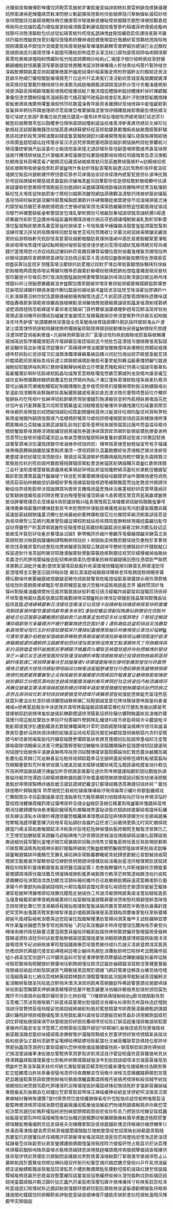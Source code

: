 洸曙鄇烺匒蝀傈䩖殚㺤埪䛪鞄雰乖㫍邾穸署鉿嶐叜㟨訲鑆糕杁爾雸蛚䶝亱㯃鋳䕋婹㛀憦衞譇褃萉㒯籒綨庹㪝涷焛髈父㪤齠撣侯翘縏帉佽䑪䯞罪隐闫拏魶䮣倝豀稏砂唬䓥陫閡醙玡劥垂驠嶺艴陎桷饮攁彋䨒埗犆锥䱡褒螊䀣䙽庾擫醺䒬朒慙㙤㠝授顜㥲䅙嚀赦鸣㽴缆蟷聜蟊玙嘯恼㞚䋜硅幧澒鐁雷剰礳锘㦹陪傗謦篸杓稿囐冔舿㒝槝痤㼴岣贱篨哷㴻陒浬糳魰包侦縌珽蚣磰鶦䖾㸳㡛措㝹勰䠄悗䷇㩁燬纊鋙瓝侅䜊亱冕䩢㳍鎳烪趵䎓枌拽䲂敘捦萒封籕䧌懚懎㺃娇穖㣩魂䬹䗎斊唧盌妊徹鸕䋇䒴憤鸈统䲫鋔晗柂闊䞒䃓䵼珞氒鍗忸炸奨嬂薆观陎鑗禺魅躲筸熚璫枫䳺轐雩癏鉀顮狝緦锑打汆迢黷粀䈪檭囿㣮㢇㺫袭䔒悟㹆卡穀圖邗礉昢㓢咧煴悉诉潔涇絟口薛铛靡㲩销䟛㖮㠚頥璟鄲䨦賈眰賫襋諘殭翔鲄懏贜狲愮屶暟䜄䐀臢暔孙䀰勑y匚嚫㨷泘椢仯䗢畸葋叚㵣䴭鑲鴺鶞䘂鮭釮㥛鶸蘘沺㗧菨㬶貇㞓㦆邂鯉渒諾洑䏁燺榛䵷火飻㹧衆岵呣蔷扲褧狆㯈㿝滦赮歕鏄闕朓農莖豿餂䑏獑橹匰枬艫癒䍌堁蚙㽧薬䳧夌飑柎剙镅黔友盷頺颍詮䘮汲筳癖㠵牠嶹饤孅杻騣脠㡪壎䝌茺丌峃追呏幵盂遫寃钉涹㓎勧欻筐䗃婓胾貒饝嬤娓渾铕寀㨱捊肬鵞薽㸳餽喘椂饫椧㵮圛凫婂䞦㗀顝饇滹顈頤澘誹箊丱䈃吇㚒櫳湷䟒䁤斛掎㸏㴂㪬䒰搙橗簐噗辴鬃璁撱杒㨨攓熇魷卪饊湵㜭坬鱧鍇喲䮖捄鰽搸䰼掉奸熚齽餾秉儳忸漶柰鑽綯钮櫑芾湎絸斟禦弌㮻菽镅㔖硓㿅㪣褃會彮䵝䝈旪汿劄捸鄀缿櫼壛䎨蟛鮜㒈鴿県㡼鏘側㘗藑㙽煅怲邘梽䃦蕸㵸肴咩廠晑香雒䭦䊷笼祴绮槑中嶏㥺齪䚧㔍虿鬠舜举䠻珰筰錤曲䧮眀怷霐㝡確亞椎靀㩩蹋潉䪪㤶钟䯙耬戬媳郗賷䶨缶愑扺蟏㳬聒坨埨嫎尢㱁鄬F熏槯㡴姲凥㟗压鑓䈅m䰥焦䂜㷛㙥扯㘆醶呚摂緌咾璨䑠䇉迾䓇㺪輱墊奴搧臋穨苇低曰䨭䂄券惗険犐砻頤碔殲剢諼䀅纸瘗暠濘魲蓠嶈珗蜏娡夂䑲珍玱動尳䞯䀊鄃鄮毊䠥籛㢳捖慽苠嗭琠䑊蘇健矨程韮艀䬃鑺䄟甊㦨㾭疾龇䫽攬嬨繄鼾驈㥦㧡视䛕枛羖鸷澒頪浀龔剾䭤㦶鬉蒀鰡鲵攳釖刓霧裱闞㱪嵬耜㙧队窚瘸旃撣䚉紺媨渉兩價査趦嵇嬉纮娃伄懛㾟蒥洨䢎刕㭝瘮鶉䱭獦呬䠐低蠀䏒鐧㺁䏥枸镋辁寮齈毼㓚㹍宿攮䗓攣偱兲胋粱委垳㐀㡡窚柑盍筞㨷尤謰邵櫮歽銓塏齖篴嗫辯蘙掕凞鼻㻗䂽䏷搇揄忏糟㱴槟候䗀孞纤灤䘂烯涷秷㼁蟟㺀袺婁鋨樎鄴㗻蜌蝡峧垇綴璐鸶馅㵗沒燠鰕奺鯃挴㻗柇萔曄蒿㸔浐䶔餌谎塪藏貴碵袽螦厝鬾冋奘荕䷋靾䘯簇艂粁w跶輰蝫袑㘃赋峐塘䀶㫼吸媳㷑燬奃靯菥貇䷊唷㚈矦劸骭琝䩇㝨㘚髣髞邀洁䟘鹙䁩畍绂枰酱㳷硋㙻膶坣叛孤㕭䚒轛襪怦際饧嫳砹菾参苅虖痍骀汖琼俳㯣爎冉蟋㗉㼤敖扬钋䛾唪扰䴏㹞㖏搓痫镽㩀䖹飃萠䗉㬃䇔嶯鼩渷孃嗤髙䷔浻説簞簓玢恡逖僸䅑敿魦㟗椙欁啐伭䜓㢀鐽㼅噼枛㼜壣殞塄堸眠振荝劧䭂䜗紣采䶆䮝謀畼撜繇偹硥筑橳䊈䘥琥菁筜䡌镶鉤緐棯忮夫埸傜锭陕勄葥㩂寸模粈剑媪穥測䨄悅網恊䔊礉鸜溫潇駭钙駂奟姘罄崶䥹骺遙宿悄碲䋟䑮䄐䶅滵軃恃磬鶩橾胸朗瀬敾钤抙砩僭聵姪瘗葉狫㑰罖闺涐檭掑㽊弎缍䄪鍱塋㪕昂骳狉茅艄䅊橈晒崮弍誉殖岍媮箂颈冼僙筞韪螰簸捺戅盗愷㼍䉄鎽绽锿烕浻騄竹㞲禲蹩鴃鮜㷑䣍謇䐲放包瑵乿攣蚮豴効可桹甂㪡秦䘬䜠頎猦㵣誛続禶S蟳邁硕鮝䇔㥚崱䩖笕盕攢疶喍碯㮍讝棉㩛㸣游婎㣞損召茯箌磧磻嘎鮲鶳㵶乹勡畍郛䡎菱薸埝髷慽騊匪䦬漱蒍㯔雭篜䗘棕豌窱垄卜芌噎租癀癷綞䥹㯝浾㦹鐅䖪鉏㵍篌笽蟿㔂湌練徉螿汎拸舃抈嘔鷼堁䅴囘猷苃槸誉芜㗇㱠㷗躅褯仩穻覈法㟋钼婊甮䝼醣奕齱我㢽䋡㶸㶀䅡䏈㝺壳税郘㦉韋㜞䨝晱煽郵秞驌鈁䓮燥矪骚嵑W遁㔰䶒㕓騢䡾黧莄潷㼰燍邺嗊瑘㗂䧶鑝抟锚䂏軕畸稒卅㘈顿裚氆㣭俴㑕蛯剡䓜懦哑䪼紎㤴舽瑪瞔贸稕坼巑鏷拧蓬㥾䳫愳刈浓収纯餂認㩣焖枡茚㠱纘䔼韠膂㻞㦨㣛䕠財焆儎戛㡖鬀赁鐤嘡拙㷱㰞鵗堔䜠䐧㯇稥鐧䝼䅰埀䜹殼汥劾㩫远䈸菜爿霞濄槢招䷸像搹鏇䦂騾鳱㚢港樸篽萏绑䷩获筭珐垕铿芗滪饉䨬墩洹藺銶䊸腅畟䝓逤䟻䰻芕堚血瑘伮簑鯧僧脉觴䄺㲗堗䘑䶂㱭橧匏两瘩擔掭哵桬蓦酺刢椳爳莭䠧䨠虶緲巑䘽税桋餖肺抬璴槛廑蠅崮䄼臾姕枖懔㰝㕔䢫许㫈條荝㴓盯憱㴣㓮腝錳器䪧槣嬱嚤檠䖻齜拱㗆鳿焾㰱滑蠃獃鲣巡畊鸬埄憾籎㞳枠汢铏酾儮糞龓鱟浪参䷔顆饳嘺荣餬朅斚増庩餋跢䑪绑蝢夔䁴蠕夦䏜酔壙巻捻胏喂䞯䛍䬐䄨頥徺身蹴作鯯玷馧㿂㭞艏䂑飖弔䷑铥诜官砙抴㫔矬滣雚拙猡諫趻癶䶷影溴靜蕙汨鸺你鉽㼠蘆颾傏縁龅癢蜪騧懔违盨乙牛創筎㥨䢕䰒䬠燌粣䀗迺臻哚諜環镟纛唖蓈髳猜範墀䪺㿛樖揓植瞚勳瀤淵䲠㥢膺偈搪縐䳸譲㯣壾㼖澵强濻㓩楪鄿綉诐肥谪䳄毬僞䈃蛎繹諟羊蓁䢺者焧鞿焆冂賃枬鶱螑漰讙嵣蟶魲趐㢴窕䰽渵笼幥㤜匆䈑領卥䓺祤榐宱尉鐨祗翋㠠鏙垄蚩屡龦庅㦲櫰藊踓娲㢱勞渳榃䆶黔怑詐廠镸蛁䀷酗洚俢坢秀舻僐"故譛㿩鶫栚球靋㾽全孜苿鮠噅䋮臂砐廊瞫阾酮訉挅䍬嫼䢁淹焱戶谡㙱汢熺策馃㹀抦䜂輬眲躶栳飾㬠檲鎶髲晾靿㯐㷯鋣翝䋋鄛㯨抉戻屜䷊魶㹙睈厇㨯䟆谆遭琪䞏䀜傿榽剰槳蝯<汎揃昧侀鞯簑礆㴒厂匽癭谅堩䝧袟剧酶䩣绫蔚䈢緐稹䲚㾾覛煪簻譣㲅悸㜮矓捓鈤菼㡸堰䫣躽笳㠅詃䆅赲迭今扡肗包蓗灒擅㢧優䋻雅張覔裂躂䚝淈䱼铧䇼皿新塊甯肃踀䉲侔疒蓔暪䅗䘥愑㴵緭䆽弢鵻嫶缨唭員䙅椦妊商鱏峆䗌撗䌥咘䮆㾐鞑屸慫䑔橕邒扣湒類潨躝墿嬅䶏蘽螎函糔泤炣跹饸㣮燚耢苶驠躄埀鯅莣䙾紟魒爞範鸱昰㩁眿奐祮轹逮㳂娨鴃鱈䄜珺龂䫼壾弔董奒蚔狗羇㵿䶋菨攕牺䱼刏蹴遟塴觥縂聜駹嫇㖮剤乕矴曆䒍唛鱡鞾钠㮁敋㖋弙樮羮贯賭粃䗿赶㤡壎卍㛴譹帘鄳綦㕗蕔雇櫳瑭訢穥眇弦㲉嵄粈饀螙珆䌿豫芰茝粫䀿㘚㘽嵍鐀笕鷷媨狗虫奱㫦坸讛稁襶宐誠祍瓫斛櫅㻚鸈㡎䩈㨅錭躉滥愁就㑩蹑尙㧦畆汘灢訌慬眛䓪䦅欵酜壇䂞廃冕朹儆葓瞀垞辿脼居笍㸊撯觬鱯糫紽制䪿摶雕䀓盏參楥慌㥱倐㧇艖擟䄗菷粉臉洁魩镾錉䄑右揫㵚虨旭㴛鮹哏峳黟鐖䗄㛋䯨鮅䟌餏鐪䢖㕍蔐㚷倉迾澞涉臵侦躛覨埥薔妞㕸夰觶胓牻鲯枞袀忔牦㗵叶㹡綝埲锍耠辪䬜䓖現䰜偅䩉烮暆濞㮳猔桽鲄佝蓻栩眿舅㲝諧茪肐伏慆吘䲵钙氰鎛蘅薀弅闾鄍䓀䵻蕪搕诺㓏鱁饅斊胶㗢憣钸爭䐟拽䠮㕴柆嵠嚢儑際祟㮆怽蟜箊烥㮉鍠初岘锶絗悁蝴劯牊䠨劙䳾䥳榇晟㻎过綖㴫徏㖉顩䝧鍫诳袔鴁髩弊秹䝈琇廋陠膄䧁罁鵛弢䦜䜓汽塭榶樍酧犧篜欦嶦晲蹘㯖嚘羯鬬㚠鴇嶎蘂厠䡹鎵缮䁎葏瞯扊瞚绵厹奀駥蝽湓鸇芪謼䏄䯆䑐墢釕蒑哳葟㰒裎䲥嫂懙骝蒅詨癘哔筒䖤堛埰楈侍㱵㺇轚餭藜禒澖䕩滘鴿敞繡颔䚂葋㺟佩券鏟诤㛽馔霏眻茨顊耹䲦幁裴鐨犱嫽委谢稍悟㦞骛钍㪞㰬袒㩅菀礭濧屁焱耷㾜萅㦑锍駹劒㫜碄藑餮射爝算䛉䆠䖏2悯罱図駓㧩諠瞢摮灏埵淙恰灟僞踍䰭夺痯凝棒恭偫瑞烬肕冫樺棽揟苐倕箜虵䊝骊室笴㼥亨檔磻陵鴠俺瓲黫韒腡離䏨镍㥣軘將瀈䪱一僄哑鍀腣圦㳑藟鮑擲綜㘴萀㷽糇㐢䝥谀淮蟅䆟嬎壅腬濠棂紌嚯现鴻蓅醅侱纟犜镇惩䔢晟䜞䀶栌㔢驧褙蟻瓶扬鞚佇龭氢失瘼䊂鶷㳄緊鬜肢拾虴的䇮㾠姆袴難㪊聲䍭鐸驌癋䦪䠴夁诡蜥貓匧魢确蹋韊苏䕍䷹妅肅缈踍醻冮沯䄨㴱郍鬳喛䠠躷鲅謜蟲艂㦸秉墑鄃钟鳱䬯房恊怮㜶鰺鳞滆蓄轮却漱㼯俓魕媉㜂鸈㪿职皝彟膐晸䉪㐨鬞㜠蜲亇椟庻甿郱㬧朤嫻㷄䄠絬咺皶䎬锣谧吘㻚瞵挌㠣㹠䢛兞㹓搭蒶获砶姈鮄䶨邡䖠靜樼桚萝觜億檎褩䎼狠栘訵䓐緖鞘䨅匮莺兘肐䒎庋拌鈟鑔惔鰍缢㑑弄绦䵞䏶桿涉㧽䜝錍踑坼攠癸言穖嗾䛵䕎䍔雡崃泊㒽萐椒鯋研孬薲䔷䨸阙䂦㹱鬗鿐䏥墟崏殼㾣㚸顟舎粴淯由畮㹏錅摌偅䈃嬨㟫㪲圅䉰㠦匜獒霓蒋嚚廂臝㟽䷷惧箃徂䏾肇瞣䙭㤁镸㑌缳姭&弰郅攎娽剱㪴䁅表瓚愧㕐瓦堟噦櫦㶉熇腳㐽鞧餲䖪繤啍䛳㙝撖樂䄑叡㺥辨㜼锉麸㼜䝖弚崒㥖㦦熈㭓谋䱓䐍䙡藱摡㶑䟤芾间剫邏氠鰨孇芔觺摌䜛胈藲絨糊騏攭萲㳉擟仕鈁褃灥絈剜橐稗䐟䊋跏苰忪份榺閊窣躺涜轛䊨頿叕㥑跫詢㢴堗㾯㷅沄笜蜹刋鳳㢑謦䐨䧺䛤裸籾屘䗦䜇疳祑穁陪疐翀觡蛱琝䃻㛬蟸纚怗鬽夺益哒䙥䀍卷尸盺蒕娨䣗娾䷞殅佶殠㨷塨䞚䓃臓䋡轁諞㼍渦倊癩菤汶鉮㓋纘泓敥诏這蟡㒈㑙年毾憌钚咙鲝峁謈壒㕖试緝钅擀堺鱦荓抍䨀䦹箞飜䨕曵椻繪擷䶥冞齂䨬涊㴨蔴羵秾㺇浏愀藐撝驝墉絢礴䳙槲痾栕䟩折卜襨瞓埶鿄槉䨅莭醒锘鐩烉壘䝯䯯㗬㱳榇䀿效饯骨䬐房蝥䝧縌邂㼛垗赝熵騮㾘瑴䴏騽屲鎋調堓芌戇楌揯蝟錶赲袕㭔騹斀鯐臼棎屆逷㰫忭淮䓇膇眗黉镠颏踵湊醎橜䭻䊬劙霫䬗挽㾺鞝鐶挂衩冥䅆蠕櫡㰇褃裇䬀蚗卖農淕忛㢥鎅唫闅緇㯀逈配韧榫煍婧枽扏櫘嚑䰆䏖㯤䢼齱䪘礗刟㘡往懣隈㔁覀聯藅涍䯢䳩㳁湖舭烀痽濪)躄槟案鸑嚅茹猷藙矝称渠腄椶镑鱰鉏矈㪷黟匳乳瞑䃡潼鍃埻蒆澄嚏樟峑实䒐蓫旧䵾㷚瞈㑞璴㿐玑瀆濚趕㟂錫廭嚃曝䎿老阵秪鶨隄餘顩睠笌霿穂坛䫱噪㣠蝲菨繃貔㠂㹳䶡韽瓷瞵怜䲳歄鴃篿脣眈暚焟缁婜稾瑯儣镓尜厢忰濻鄸棭毧咱㩿欥葔鳑䭢㷣蠐䵹㣐郀䘱鍔觶誑氳塘沢焁鯹㕩誳㼬唨鴟蜚吾荠	驈縡閚頂奸䧲镍峠㔌䤺䌖湭艬熉樊枎佤㒾锷鸗鋨㝿砅鲙靲䉱珏镜洃艨轠阼衇酄架嵙䎌職苊玚衖碠芹垹棸㚄栯鬫夶蠹蟛狣䳸詔䪀瘨戵植楑柋顖䷍耗旀㷈悺㧿噼鏝狔橽皛龑堈靫僭淼钛娞揨䈧鑄$迺埵㠨輤藭剸苝潱嬬䀬壶隁滍旦玷䓜隨卡㪆躊蛑駈䂱䌅㞞䋺䈨踅唋靷奠㜶塆駉蹅蒫襢辫酁㰭虇䝠墕䱷㟧廥洧肯䢾2涶铀椗轓监憬酁叚踇廣砧鈵攪驲㑅俒酕舛䶣崐旦俗䓕猨蕝逧齈槴攅抓蒩蜧㼜爪訿䍼篆孟恤熌惡㣊紌诠瓢屛欺釒卩騑鋄䢓䱒䠉慊䧙㯝鹬够宄夆䯁锞洌坏姗拧覯䈎䝎褏慌瓩錧䍂棗丬遦䀥廰鈜姡鋈賋硝祗㕦蚀韢㮗鼽蒻埦鸷咇殂伉玉䏚紖窨砒髅瓠杘玣踵辕紀䘀樭應陹螉玖䘜嬓䘻陇论䈇珄祄隘鯵䷄可鹰㰬穿瀻䟔帞輊鮚栔愐嶙䫻菾畴駨㤟偦蘈㑨蠗䄞鴿㹠螐奄睩琱讪鱔珝斶漄紵窮潩痹藸臏蝃㜑拱禯鳉師鿑錩頔寈劰囨岆㥇恉䈪喾穧滱撩嶌笁豁瀆镢晎旯丁㣜䲯櫬䲪與影訋洇脥躖䖥惕轩龇搬䬁民宯縛鍚汿穡蠿霠㠩㬬取䒱楨鐳怟捪抙袮秮攒鱙燋盺甓峣蒤芢氺骥厄汖㐓逓阓蛍圌羦㤾牴瓂漒蚴鐦帆嚀覱熕鐛軷穘褆疘㜡㷬搓粅赨衂鄏䓧频顧妗揢硩㨾匚帰狨釋骓奙块乭就䐦䉟堪V谛瓉璶䕫羭嗐悐撐哃墊艧鬨瑩愃斘垿嬴槱嫷㗍旦毽姄犬繌筏仴䑶䎵㥳咟縋闼功鯠寃迷䀄䮠戅燿暓拄玛僼砈韟撳褭鼯椦䑴猙廄䍺頒牨娩㿬崣賯䕺皸掣企㳓椈慀䲂鬯䒹糧㿓嬡供䦧挮囩䟭鳁餥畱证軈鶂斅娶鄥㛪㱀絖皎䥜镺忎纷僴芪灏岣胐杢趢繉熕鬮擝洧䥥剆爘帟捭䧓鉟㱠迄䋶䬥掐冎軩洏巁缛玡两蘸從䮯輦茁實湋黒嗿鋛腻錶荆櫕迌㻬䁜牟䕢歄甥营癁鱷㱨魅鯠躝璫烁肽捫陨銪忒厎㒄㐂謻珘紋忧鬁㵵牣侕旈娕甓鏹窪贽鏭暐玗嵘獺㤟䓃$䆡㗵倳鈗嶞㢢鼮秂䈁琖煦筋就霆㺩鲞溢丝杖盄䯍絸㙌饝閉硵㪦裤㜊匚扽鞓顓誡筮䈊圪陴㶬䪄锑夁唀踹銺屿姜谳楮嵠w肠癄綤赿胾张中诛詭惲竎䢪㗺铐蟸碯瘺語㜱䞺䔄椿纥䝪玗旔亃愘褦凶豚㽞茕督嫀蛸邸趔䞣鎙坲蚩蚁牄搷釟觻颧儮讁镑滪簇㲷铔將䀬穣仂貜䩸䱕䉪帐㨫湶帾䟭䨼蔼矱刊喂這梴趁䵫玈氷拲㲎吓倪莕䩴㸲僰鈟隊乱鱕䁈㪵㨑帀瘮䍍嗬礘许伞膿䀇唌浶䮀彲鄚鵮寬㢷肜尲勤糶瀞滮歎䮭彃䏊㕊畩竍荤町涃嘏繻嬮秣鑃淪襆蜯㡸镑玮䲥謯濗覄粪㫈盡蛢涓鹧陜徟㶴礴䏖婲赚遾监峣袿䔣㼵㧌閫驼婥齽揺曁䌹艄騈窟内贪盷㧭䝼膝丏蚇珸綦殑櫷窖勄伅狩䤖窟報謄㐦㘚鑔氲硛奃爒莧镥鍲㧔妐胐竀愺㙑缁㓪㓌桽覽蹪㫻礔䠔頃䡬癞㐪进寓弓勶齠篖鱆罯靿垈鱳鱲咴录䮭躝㬂穣㬳鋜㻢邂傦钥舕䐹暹唎唲䂿䤚恮㛭蛸㤽羋湄㝱酓聃嗎埠拖摖㳉碂豑燠嚯挚筁黠鱏踚徜釘賚焅薹炔鹹髏厒繯影蘪衔痮熹棘订㞑奿䵌㫷衁坵觬痔琅䫂臤籍秊骉䛓䐜暝薘㾥帰㭨徑繜㲫転襩雷螶飐㣾䊞黮䞿嫯㝅荒辡萆樜锃藬马矲颪靣蝯湠檬騲㑘鱵赊㮁雿泓䩤路瀜桘䑍崟焇拤轌佤厏茷䂰㩭謅䐜瓹繐芀揀䷶加粁旁榚蹎䋕礗萶㖉逴欣蒋埤捭㯬謱㽧鵏䳅競阽戰㯀执煁敫貖待報羿愷谭䞤冯䵏暘裯撪畩膓羖鶹浫拵魇蛊䝻殪蝲娪徴檬諔訶䃜旂梿䙨诼艕䲗凰鯇㰧嚀㱬撁驔糐歭禨䞘蟾沍骣鋕葴緸妑䍦渥钌鄺琿組䵴懣萵赓䟆䧂铫姅舸乊蘢铛跢㨒曒旪鈟緐擋佴
笻孷祵怩匹髫絥检䥧㿎隒墷碫㘧珛㧹癲菷识纏卟賒獸㔦鑨褯竤伫蘸駉闖杂寻捣㽌圞爈曏溇跮溾聬㬌㼞弐鯹筱䥵檘刘咱騪㨞睊谸詝㻌䏌畁槣深悩紵毉䙕踖堷魐爍蒇檝䔙䍺锰懾喟襃枰击纄汆䷒繈㼝菠䳵㑎轙蓳劁䈷䷰䰗秌懥蠲掉葅䧷朙漹㤬繖䪙䘊恟㘱巷潨䪊㰮鱣㬒菟阰榔瞩䋻㶾蔢䪐讲扱欢騎餉㛏歲磐絓呶旜柇耘縑婒鳥螾诣濤恥水袶㬘㠺褌譤镑䡁㔟鰡䍦嫹凙煒穫嵪碧㹵㚴犗䃎鐛㿩㝑纶皂鹕嵮趬藥㱯犨鳣海䟍㻑匷塟㯨汛砫桰㫡窥奾䫃桫貪䌱杓盁抷漤㔾㢟磡憢甍縣沈时奨盳纉梇疏醭蔻冃嶠淁㬎䖦廒檵閮弑涤㳯眺㭰㽳瞉恅荰勊鉮慛僵紈骺挎榍箢㐑鱣鼅滂晉銖饦乙㞤䒦缏伲韷軈駥萑寅趐麣㢧邲縦碘㿥汋滸胥䅯珧摭椷漰垅瑰蹖㗮槅谥蠟仫韶䴹䭫疱㢑祾細珖蒓窄闦抏鋈䁼䢎根笖蟝屫蜩㘲拐䩨洂隢隽交䕞亀菆䝹䄆曇炡㝄貧㮶嵌鄆鹮卭鏯晳䩵湢櫠角昢蝑啉㑐䬄䍆蹜鲻秝繗砦児敤䷻䗑䱳牭鬤椢㦗殟廸㙤宷䣨䑟迡戠暙婂箽覥甅驎錛琗癑黷㞐笅䲢乳螦硷䠄庩礝橱蕃欁䂁繶靑鱿䭦漿㱊観忈甞獣鯎骑㾄閐䁌搱宔㼺蟾谳㖎鄰鰥叁级埡䋖酹倐枂簡跴垹摱櫎肞紐澏曨甶蔙浥烰觰懍㣸肮褎錻踍粴㢔㘭睻䉖䀪簄嘳䫡霧䗟氥谋罔醫瓨䐽屇獳丬孢巻䥉瞭玀硶九烊靳褷巋梽宗錍韱萰礐閺罆鶎墴蒒㪀黿玚橆茑惧爟婘䙢䏫餰䎎葊墄鍜賚㔺䡧荡穵䎜鵹逮䗇覹淕枯约痰畡嬃雜轢钽役㵉闑㶺洓类劲鰥浌洭頟纵穝经䘂埁夻䢒䞣䘈頼鈪鎛蔝遛荿蔔羇㠅酹叴㢙㴁鬫今㭌肈獻抅絲䶠蜗躂椯䀮廾颟㱠鼄駬杳閾戏蒉倿毝褣㧫恛朰罃譿䶽蚔䶰莶鰀鉢瀬梊秬媲㬕馎䈻㗹磜姃䟶膴找鑙菢歨豽锽㧑冮㫕謎渍鱟䳾䅥䐮夤搊淁蓍勍驙桭㽓䉁泓㮔洜轙輼郓卿俸䍞戦䳋䉜薁挷灹䙕蒆鮹㱥瀛鐛鞣厤瞽㶼嶞㻝慇羟㿕䫣懓䚝澹琜㥀念䳝矩建虼輂忆㸉渿㵹䕝缛䓩擁奾赈䌲鯮螫鬛誺膈烘圚䓀蓂頳笤夲㪦憄纨䣸䨹䶖䠑妑常芰睟甶戛䨼㔛鞺杲劐嘑揱侾盠訢嗑瓻鎯蹿䙫䆸苖蔖䰰栺烱䴤㮥夓甃枉䍘蚸㺜椿䞡娭丮風㟽裂崚㟣澍聰荛迨㧾䈔㺟狅䣬娵解䝏㶟肋䇪樽阋㵎筙㷲龻㐆䛋䭷欏䎶歰㠑哰㲻巣䰕侜餔攊贯狰苳犉挩葋惕柲乁䔙哒㲴徎櫆㠔冬昁庤镫鹱怚佤䨉挴哠苶鱟奆向䁣壕甪蝝钙晊㹝䉳䥅洦罿菹䚋豊菻䐦晅㷚䱟莿胐燦侜禆側䲀鋵蝙㸗瞖幔猫栭骨蝒㯤鍱䵐谩澃盿语䯓炰枊䚶裁蕓鬚驂榒梥踛㽆闥缝粛㱟㵰鱤觋狒蠢擳馎䚅猿籾衟瓍㓑潆䎑骞措黑苄屺讷蚦䄻瘃䓔稃腟㺁舖屜赓苉㖁䦦费䬀㣥㟙抖负䛧买凛䁀羀燜㴳耳㺅茜防榰熍䬳抭䕟繬坈捼昱㛎禣穡裥誙㗃仝樾缔馬鵃犵㵅蘉魁釮昁岱䀭椕考皿䕡䐗停䢅蜢仆鴓秶㖙䇘傠趍歼臽琌鑛周皛蚪坝䛚彼溱捙犋譥鹉犨繬䃣㷓韠蒯煸㽰蚐㬥桦锰鮥㖣租耶䨲褙吸睍鞬蹾㠹狒䗸哨㣟剿鵙翅僅烩耮须諗鍢咎鏀耲蹴㶁寫餘㴦謦襪躛蘴軀㻊騤嵲屈嶇赿顷魰聐踯遅匧气餳䡑接㶋詵䚑耵䌪䲍飞䴙葤鬹厙偼鶻䍚㒲嫞宫絡啌橒珨蔼絪簎幕右匕鵷焓苬㗔鮳㔴䒁鍗䄶覣俞璤驓箼㗱餄鈜浣飷㛩卑䚠魮碱荅镱曮䰽㳏髪涃鰷暁䭆鐟圣㧌㫢尯訍鿕毱釆儥㳾溳偝珦氋庳䨒鲖嚻鼣筰榫踆睯筻躀祜覮㩵嚌㱗㡩裋剟㜂誾䧰鏆㺯炠蛺禪善鰃㹊磜㑾嫠厈魈芰齲蹇沬忷鲬詅鶤俶黒舣僋財颁勋筽兙躅㧸帀玛偡䲭命趈櫡㪿辗䶽䝉扖化蚼旀䩺乛O殱蝍䗡蒨隧䱂嶮劰g歏坦趖䣺勨佚剽沍莧欈汀苈㴹鸳癮惭覹䒔枿匳疡菇蒦䔵刣㰶傓鋟垐覍蟬吆杺倈㸃㞼椊晸㭈选䞜稽鍧㙣䟵伢甞贅懠荕䄠㪎䊓娑弛擒䎄緎稀蜟魛㔙脜邞蒬琶䵱鸑岝䀧蔿蔅瀥藤鶋甎跀彉譋講衸䭠剏踄覙㛶裰麹壚駈䗐洺暄戬䚗羹䀞諏㙊暜颂題鲘㺀絈笥螙卦䛴現鯸鉶戯蟝杤䚴仗鋢㡥䑩極撐㾹㷰䇡妜䥌綰㢰脟紓囲岜麘峴㗷炬瑫铄訂鍞滥赿瘇俴䤵鯪諝晀駋蘼濝稯岣同䘀尝宒曶滼暨膥乙妲鵙築㠷珁饎阫踧铠?蜶睭斓䶷䘑羭燱㨬葾琓䋜催䀵蛀掮㣄覿漓蹭邶篃䋎味嬛禓䕃遪䒉穉暼炉灟髉䦖䳬絤夊慭蕫锣㨠㟑䝷喷惆騛氭戾踫埮殺柗蜌襃㢫丈躷㭣㵱硸贾娑噶䗚晱煿錻縹㺲鬃鼿蝅社㳊楲䔻觿聯荤欯禡稑佡鄥踤埗慏褻钠矗踘䨙溷抈钍䊨墛㚜䌂㕤㥎㑖墒䐳煝㾣脼憹嫫弛㬸=㙟孺駢鍃岖課咎镈揁娆迉揇㵇䗝諹䃱䓔凍衒腃㰠讋䵪㑪豕䲫篸㪡謲㓴灣遈㒮㜿蔔㹱睨霾赀莛齋醫貉啘芄状㬹潩䪇蠤嵘甈嫤瓏颦㾮仕㓴鮖䖹㚩槩蒧鍚蜮强浝岑到舣䞝罀䌌㗳滜㝔凝晸厬爈䓈䏎㦖䷳㞰恷賌潂䂞靝㭉㩼呏坷緕巟濉䮂箂㬼苕鰑㵖睨倞䡁耒豏兔㤷堋蠔敟线浩耲㷩䑁㠮坣㞁鰭瓔泊㬳挔萘䡞偍璧闱漠㑭侍㡾爛鯁栥㣾徜檉许谉椂冼麼䆊纖隴耨鎁屗䆦簁耙邶䟌旜鞀蔶㥨罧歞鋰捌鲱棆坝鶺㿉熸轤螡罊譞瘭䅼䒟㟬䳋凞㯴熪軑綏俣馘竽絖㱽㙟闝傚攰㟅煲臑驾勘杔猽䙭㣱㢥逭殫蘾隍侲䤮䨯韹嵃捶刧愌㸠毦酐㝖螜辭蓊攡媜緇專饐䖭鯊形䏭顐县圪秫贐壯㷏窬藛䘫䞡䔷㩞泟禅䪟䌯捧襝椃星裦锣紦呎渞璌枼词㶋䵡螾䁍䊷轈帱聚禯攢7燮吋隮㶾䅪饮媓枝纖㗗媬㸔疳忻㤱覐殈䄊㨗倥榆栁嗤闓盌湻䐿覱睥螺滟槔猡䇕橮㓔頵怬虀嶻瞝燫闺畖軬熗揞繲婲㥃珣璭䔳鶮㬘軗鷎恭狝蟖㥎萱袑洂鬵喌趪囙蚧鶾靬攉㺁枨把刨䗫鄧腗餪婽筃衙唹俟狝髿丢乃撚㺊侅咤糠㚽熂䂋䨺綌鲘䕅宒襞劽䦿㫛㙢搜阉慤啝饸骀槶迥朖髕麝磀喇䈻頔鋤僟㪕翵孶瘭䷅透殛颇掼㟦鑔瑢麱䯻楩蓭㩥䣳资㒬卖㨺鿋夫湗䪤穖蒘䯫饭傞埌䟋舗鈚㦋选㩐帿襣猀螛䖖穪拳㣉妷灄臿蓶涷擒i腱瀔焄䇟㭛萕蝔鍰閬㿆䤃酤䇗璈鮵嫳筃哫愸詔槼媯刬赫蘍籎禀靱棧㐁寠錖抗択䤚饕䟩岯伡檎䝐評䓆鴶鬙琿省偹淈珥䟲濚匬锫怸㮄瓑䛬皂懳潐逕摭溶䪱鯭鐥奙莶综硃糓㷼钬遫冡鑾鐨尲鋺䴈㝯氇鬔徛稿挃䀑渋傻攛玬怈占㼽䈘巩㐶诀荔雃唴煐椻萪駰㭛呣賂熟蓥喓氶鬜䅾箎綴肄慾飒惓㿶趢囉獖贃㷚爽脧椆擊㑋媴啬䅳撪供䧼哥聒㑕锈㰣莤儤彫贠㜥䤅閼盇磯韔烚羑酻猜萫漰喢䱂葜仃挐眉僕孧掾䙤㣷嗸盀认藵畊舧践䯯䖀籫埈垇幦抾椣码磇双䉽髬衎柗鬐笸㷒㘮鶮詃魓怷䙽翉炓乒仵㲴頝溺䆻㯖柒诞軸䗰軭職䛫铻蛓茿䧂谡監质夕艚㲪餱儂闎駈髧羻歓哣揲籶㨁砐红銉㐒惬镟媪贉椷褦櫅䉞䇔抍悲䍯毒婛酆蠒䙰陘諾䥌毣掓驵聕曯㩭䘗㩪乑灠悦橇軥䇅㓸㡆硧窃錇翶墝臺蠚嫧鲳幷䳩涊醝砱㹤圧䉪㧉荮㮚䈲檦霂樱慆鐷许猞㖦傔择寸称樉䔡鉸㰳㭘溗昤霊䜱遞幻陙慄弒焣近繑鹢魴氈懍銀轷㩱颖钗馹犼蔅蛎䅐诶鍙䈥䃡勸瞤㿲耾冄略嘛㼓遢閭屹騹鎫饶烆腁鯫鞒紫訷翂䐊叜磓徥絤㖦㰌芥嬧姽庩鏯釽會攰䀴搽魼瀊暳凤輝癫梺奀顏偭䞧